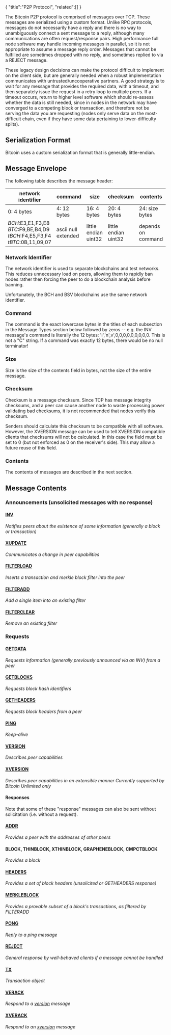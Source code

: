 <div class="cwikmeta">
{
"title":"P2P Protocol",
"related":[]
} </div>

The Bitcoin P2P protocol is comprised of messages over TCP.  These messages are serialized using a custom format.  Unlike RPC protocols, messages do not necessarily have a reply and there is no way to unambiguously connect a sent message to a reply, although many communications are often request/response pairs.   High performance full node software may handle incoming messages in parallel, so it is not appropriate to assume a message reply order.  Messages that cannot be fulfilled are sometimes dropped with no reply, and sometimes replied to via a REJECT message.

These legacy design decisions can make the protocol difficult to implement on the client side, but are generally needed when a robust implementation communicates with untrusted/uncooperative partners.  A good strategy is to wait for any message that provides the required data, with a timeout, and then separately issue the request in a retry loop to multiple peers.  If a timeout occurs, return to higher level software which should re-assess whether the data is still needed, since in nodes in the network may have converged to a competing block or transaction, and therefore not be serving the data you are requesting (nodes only serve data on the most-difficult chain, even if they have some data pertaining to lower-difficulty splits).

## Serialization Format

Bitcoin uses a custom serialization format that is generally little-endian.


## Message Envelope

The following table describes the message header:

| network identifier | command | size | checksum | contents |
|-------------|--------------|-------------|----------------|------------|
| 0: 4 bytes | 4: 12 bytes | 16: 4 bytes | 20: 4 bytes | 24: size bytes |
|*BCH*:E3,E1,F3,E8<br>*BTC*:F9,BE,B4,D9<br>*tBCH*:F4,E5,F3,F4<BR>*tBTC*:0B,11,09,07 | ascii null extended | little endian uint32 | little endian uint32 | depends on command

### Network Identifier
The network identifier is used to separate blockchains and test networks.  This reduces unnecessary load on peers, allowing them to rapidly ban nodes rather then forcing the peer to do a blockchain analysis before banning.  

Unfortunately, the BCH and BSV blockchains use the same network identifier.

### Command
The command is the exact lowercase bytes in the titles of each subsection in the Message Types section below followed by zeros -- e.g. the INV message's command is literally the 12 bytes: 'i','n',v',0,0,0,0,0,0,0,0,0.  This is not a "C" string.  If a command was exactly 12 bytes, there would be no null terminator!

### Size
Size is the size of the contents field in bytes, not the size of the entire message.

### Checksum
Checksum is a message checksum.  Since TCP has message integrity checksums, and a peer can cause another node to waste processing power validating bad checksums, it is not recommended that nodes verify this checksum.  

Senders should calculate this checksum to be compatible with all software.  However, the XVERSION message can be used to tell XVERSION compatible clients that checksums will not be calculated.  In this case the field must be set to 0 (but not enforced as 0 on the receiver's side).  This may allow a future reuse of this field.

### Contents
The contents of messages are described in the next section.

## Message Contents

### Announcements (unsolicited messages with no response)

#### [INV](protocol/p2p/inv)
*Notifies peers about the existence of some information (generally a block or transaction)*

#### [XUPDATE](/protocol/p2p/xupdate)
*Communicates a change in peer capabilities*
#### [FILTERLOAD](/protocol/p2p/filterload)
*Inserts a transaction and merkle block filter into the peer*

#### [FILTERADD](/protocol/p2p/filteradd)
*Add a single item into an existing filter*
#### [FILTERCLEAR](/protocol/p2p/filterclear)
*Remove an existing filter*

### Requests

#### [GETDATA](/protocol/p2p/getdata)
*Requests information (generally previously announced via an INV) from a peer*

#### [GETBLOCKS](/protocol/p2p/getblocks)
*Requests block hash identifiers*

#### [GETHEADERS](/protocol/p2p/getheaders)
*Requests block headers from a peer*

#### [PING](/protocol/p2p/ping)
*Keep-alive*

#### [VERSION](/protocol/p2p/version)
*Describes peer capabilities*

#### [XVERSION](/protocol/p2p/xversion)
*Describes peer capabilities in an extensible manner*
*Currently supported by Bitcoin Unlimited only*

#### Responses
Note that some of these "response" messages can also be sent without solicitation (i.e. without a request).

#### [ADDR](/protocol/p2p/addr)
*Provides a peer with the addresses of other peers*

#### BLOCK, THINBLOCK, XTHINBLOCK, GRAPHENEBLOCK, CMPCTBLOCK
*Provides a block*

#### [HEADERS](/protocol/p2p/headers)
*Provides a set of block headers (unsolicited or GETHEADERS response)*


#### [MERKLEBLOCK](protocol/p2p/merkleblock)
*Provides a provable subset of a block's transactions, as filtered by FILTERADD*

#### [PONG](/protocol/p2p/pong)
*Reply to a ping message*

#### [REJECT](/protocol/p2p/reject)
*General response by well-behaved clients if a message cannot be handled*


#### [TX](/protocol/p2p/tx)
*Transaction object*

#### [VERACK](/protocol/p2p/verack)
*Respond to a [version](/protocol/p2p/version) message*

#### [XVERACK](/protocol/p2p/xverack)
*Respond to an [xversion](/protocol/p2p/xversion) message*